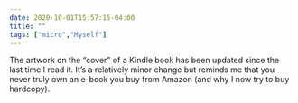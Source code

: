 ```yaml
---
date: 2020-10-01T15:57:15-04:00
title: ""
tags: ["micro","Myself"]
---
```

The artwork on the “cover” of a Kindle book has been updated since the last time I read it. It’s a relatively minor change but reminds me that you never truly own an e-book you buy from Amazon (and why I now try to buy hardcopy).

